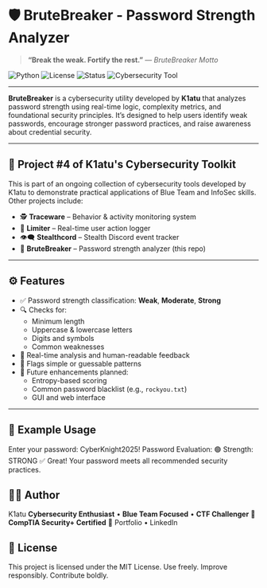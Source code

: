 # 🛡️ BruteBreaker - Password Strength Analyzer

> **“Break the weak. Fortify the rest.”** — *BruteBreaker Motto*

![Python](https://img.shields.io/badge/Python-3.8%2B-blue?logo=python&logoColor=white)
![License](https://img.shields.io/badge/License-MIT-green)
![Status](https://img.shields.io/badge/Status-Active-brightgreen)
![Cybersecurity Tool](https://img.shields.io/badge/Focus-Cybersecurity-informational)

---

**BruteBreaker** is a cybersecurity utility developed by **K1atu** that analyzes password strength using real-time logic, complexity metrics, and foundational security principles. It’s designed to help users identify weak passwords, encourage stronger password practices, and raise awareness about credential security.

---

## 📂 Project #4 of K1atu's Cybersecurity Toolkit

This is part of an ongoing collection of cybersecurity tools developed by K1atu to demonstrate practical applications of Blue Team and InfoSec skills.  
Other projects include:

- 🕵️ **Traceware** – Behavior & activity monitoring system  
- 🎯 **Limiter** – Real-time user action logger  
- 👁️‍🗨️ **Stealthcord** – Stealth Discord event tracker  
- 🔐 **BruteBreaker** – Password strength analyzer (this repo)

---

## ⚙️ Features

- ✅ Password strength classification: **Weak**, **Moderate**, **Strong**
- 🔍 Checks for:
  - Minimum length
  - Uppercase & lowercase letters
  - Digits and symbols
  - Common weaknesses
- 💬 Real-time analysis and human-readable feedback
- 🚫 Flags simple or guessable patterns
- 🧠 Future enhancements planned:
  - Entropy-based scoring
  - Common password blacklist (e.g., `rockyou.txt`)
  - GUI and web interface

---

## 🧪 Example Usage
Enter your password: CyberKnight2025!
Password Evaluation: 🟢 Strength: STRONG ✅ Great! Your password meets all recommended security practices.

## 👨‍💻 Author

K1atu
**Cybersecurity Enthusiast** • **Blue Team Focused** • **CTF Challenger**
**📜 CompTIA Security+ Certified**
🔗 Portfolio • LinkedIn 

## 📜 License

This project is licensed under the MIT License.
Use freely. Improve responsibly. Contribute boldly.